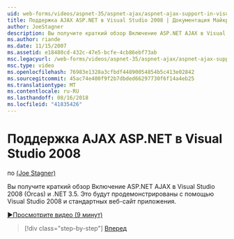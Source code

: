 ```yaml
---
uid: web-forms/videos/aspnet-35/aspnet-ajax/aspnet-ajax-support-in-visual-studio-2008
title: Поддержка AJAX ASP.NET в Visual Studio 2008 | Документация Майкрософт
author: JoeStagner
description: Вы получите краткий обзор Включение ASP.NET AJAX в Visual Studio 2008 (Orcas) и .NET 3.5. Это будут продемонстрированы с помощью Visual Studio...
ms.author: riande
ms.date: 11/15/2007
ms.assetid: e18480cd-432c-47e5-bcfe-4cb86ebf73ab
msc.legacyurl: /web-forms/videos/aspnet-35/aspnet-ajax/aspnet-ajax-support-in-visual-studio-2008
msc.type: video
ms.openlocfilehash: 76983e1328a3cfbdf44890054854b5c413e02842
ms.sourcegitcommit: 45ac74e400f9f2b7dbded66297730f6f14a4eb25
ms.translationtype: MT
ms.contentlocale: ru-RU
ms.lasthandoff: 08/16/2018
ms.locfileid: "41835426"
---
```

<a name="aspnet-ajax-support-in-visual-studio-2008"></a>Поддержка AJAX ASP.NET в Visual Studio 2008
====================
по [(Joe Stagner)](https://github.com/JoeStagner)

Вы получите краткий обзор Включение ASP.NET AJAX в Visual Studio 2008 (Orcas) и .NET 3.5. Это будут продемонстрированы с помощью Visual Studio 2008 и стандартных веб-сайт приложения.

[&#9654;Просмотрите видео (9 минут)](https://channel9.msdn.com/Blogs/ASP-NET-Site-Videos/aspnet-ajax-support-in-visual-studio-2008)

> [!div class="step-by-step"]
> [Вперед](adding-ajax-functionality-to-an-existing-aspnet-page.md)
